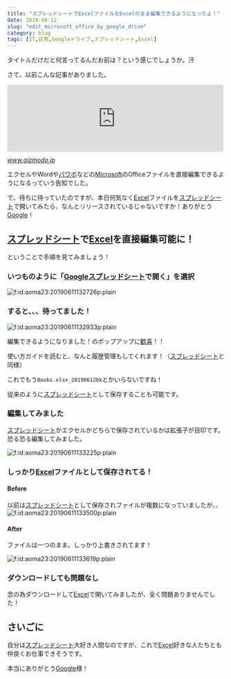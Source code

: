 ```yaml
---
title: "スプレッドシートでExcelファイルをExcelのまま編集できるようになったよ！"
date: 2019-06-12
slug: "edit_microsoft_office_by_google_drive"
category: blog
tags: [IT,日常,Googleドライブ,スプレッドシート,Excel]
---
```

<p>タイトルだけだと何言ってるんだお前は？という感じでしょうか。汗</p>

<p>さて、以前こんな記事がありました。</p>

<p><iframe src="https://hatenablog-parts.com/embed?url=https%3A%2F%2Fwww.gizmodo.jp%2F2019%2F04%2Fgoogle-doc-ms-office.html" title="GoogleドキュメントからWordやExcel、PowerPointの直接編集が可能になります" class="embed-card embed-webcard" scrolling="no" frameborder="0" style="display: block; width: 100%; height: 155px; max-width: 500px; margin: 10px 0px;"></iframe><cite class="hatena-citation"><a href="https://www.gizmodo.jp/2019/04/google-doc-ms-office.html">www.gizmodo.jp</a></cite></p>

<p>エクセルやWordや<a class="keyword" href="http://d.hatena.ne.jp/keyword/%A5%D1%A5%EF%A5%DD">パワポ</a>などの<a class="keyword" href="http://d.hatena.ne.jp/keyword/Microsoft">Microsoft</a>のOfficeファイルを直接編集できるようになるっていう告知でした。</p>

<p>で、待ちに待っていたのですが、本日何気なく<a class="keyword" href="http://d.hatena.ne.jp/keyword/Excel">Excel</a>ファイルを<a class="keyword" href="http://d.hatena.ne.jp/keyword/%A5%B9%A5%D7%A5%EC%A5%C3%A5%C9%A5%B7%A1%BC%A5%C8">スプレッドシート</a>で開いてみたら、なんとリリースされているじゃないですか！ありがとう<a class="keyword" href="http://d.hatena.ne.jp/keyword/Google">Google</a>！</p>

<h2><a class="keyword" href="http://d.hatena.ne.jp/keyword/%A5%B9%A5%D7%A5%EC%A5%C3%A5%C9%A5%B7%A1%BC%A5%C8">スプレッドシート</a>で<a class="keyword" href="http://d.hatena.ne.jp/keyword/Excel">Excel</a>を直接編集可能に！</h2>

<p>ということで手順を見てみましょう！</p>

<h3>いつものように「<a class="keyword" href="http://d.hatena.ne.jp/keyword/Google">Google</a><a class="keyword" href="http://d.hatena.ne.jp/keyword/%A5%B9%A5%D7%A5%EC%A5%C3%A5%C9%A5%B7%A1%BC%A5%C8">スプレッドシート</a>で開く」を選択</h3>

<p><span itemscope itemtype="http://schema.org/Photograph"><img src="https://cdn-ak.f.st-hatena.com/images/fotolife/a/aoma23/20190611/20190611132726.png" alt="f:id:aoma23:20190611132726p:plain" title="f:id:aoma23:20190611132726p:plain" class="hatena-fotolife" itemprop="image"></span></p>

<h3>すると、、、待ってました！</h3>

<p><span itemscope itemtype="http://schema.org/Photograph"><img src="https://cdn-ak.f.st-hatena.com/images/fotolife/a/aoma23/20190611/20190611132933.png" alt="f:id:aoma23:20190611132933p:plain" title="f:id:aoma23:20190611132933p:plain" class="hatena-fotolife" itemprop="image"></span></p>

<p>編集できるようになりました！のポップアップに<a class="keyword" href="http://d.hatena.ne.jp/keyword/%B4%BF%B4%EE">歓喜</a>！！</p>

<p>使い方ガイドを読むと、なんと履歴管理もしてくれます！（<a class="keyword" href="http://d.hatena.ne.jp/keyword/%A5%B9%A5%D7%A5%EC%A5%C3%A5%C9%A5%B7%A1%BC%A5%C8">スプレッドシート</a>と同様）</p>

<p>これでもう<code>Books.xlsx_20190612bk</code>とかいらないですね！</p>

<p>従来のように<a class="keyword" href="http://d.hatena.ne.jp/keyword/%A5%B9%A5%D7%A5%EC%A5%C3%A5%C9%A5%B7%A1%BC%A5%C8">スプレッドシート</a>として保存することも可能です。</p>

<h3>編集してみました</h3>

<p><a class="keyword" href="http://d.hatena.ne.jp/keyword/%A5%B9%A5%D7%A5%EC%A5%C3%A5%C9%A5%B7%A1%BC%A5%C8">スプレッドシート</a>かエクセルかどちらで保存されているかは拡張子が目印です。
恐る恐る編集してみました。</p>

<p><span itemscope itemtype="http://schema.org/Photograph"><img src="https://cdn-ak.f.st-hatena.com/images/fotolife/a/aoma23/20190611/20190611133225.png" alt="f:id:aoma23:20190611133225p:plain" title="f:id:aoma23:20190611133225p:plain" class="hatena-fotolife" itemprop="image"></span></p>

<h3>しっかり<a class="keyword" href="http://d.hatena.ne.jp/keyword/Excel">Excel</a>ファイルとして保存されてる！</h3>

<h4>Before</h4>

<p>以前は<a class="keyword" href="http://d.hatena.ne.jp/keyword/%A5%B9%A5%D7%A5%EC%A5%C3%A5%C9%A5%B7%A1%BC%A5%C8">スプレッドシート</a>として保存されファイルが複数になっていましたが、、
<span itemscope itemtype="http://schema.org/Photograph"><img src="https://cdn-ak.f.st-hatena.com/images/fotolife/a/aoma23/20190611/20190611133500.png" alt="f:id:aoma23:20190611133500p:plain" title="f:id:aoma23:20190611133500p:plain" class="hatena-fotolife" itemprop="image"></span></p>

<h4>After</h4>

<p>ファイルは一つのまま。しっかり上書きされてます！</p>

<p><span itemscope itemtype="http://schema.org/Photograph"><img src="https://cdn-ak.f.st-hatena.com/images/fotolife/a/aoma23/20190611/20190611133619.png" alt="f:id:aoma23:20190611133619p:plain" title="f:id:aoma23:20190611133619p:plain" class="hatena-fotolife" itemprop="image"></span></p>

<h3>ダウンロードしても問題なし</h3>

<p>念の為ダウンロードして<a class="keyword" href="http://d.hatena.ne.jp/keyword/Excel">Excel</a>で開いてみましたが、全く問題ありませんでした！</p>

<h2>さいごに</h2>

<p>自分は<a class="keyword" href="http://d.hatena.ne.jp/keyword/%A5%B9%A5%D7%A5%EC%A5%C3%A5%C9%A5%B7%A1%BC%A5%C8">スプレッドシート</a>大好き人間なのですが、これで<a class="keyword" href="http://d.hatena.ne.jp/keyword/Excel">Excel</a>好きな人たちとも仲良くお仕事できそうです。</p>

<p>本当にありがとう<a class="keyword" href="http://d.hatena.ne.jp/keyword/Google">Google</a>様！</p>

